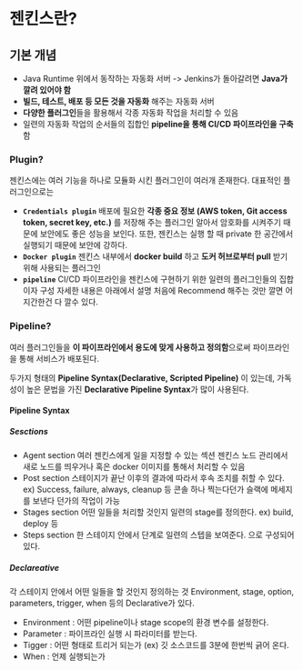 # 젠킨스란?

## 기본 개념
- Java Runtime 위에서 동작하는 자동화 서버
    -> Jenkins가 돌아갈려면 **Java가 깔려 있어야 함**
- **빌드, 테스트, 배포 등 모든 것을 자동화** 해주는 자동화 서버
- **다양한 플러그인**들을 활용해서 각종 자동화 작업을 처리할 수 있음
- 일련의 자동화 작업의 순서들의 집합인 **pipeline을 통해 CI/CD 파이프라인을 구축**함


### Plugin?
젠킨스에는 여러 기능을 하나로 모듈화 시킨 플러그인이 여러개 존재한다. 대표적인 플러그인으로는 
- **`Credentials plugin`**
    배포에 필요한 **각종 중요 정보 (AWS token, Git access token, secret key, etc.)** 를 저장해 주는 플러그인
    알아서 암호화를 시켜주기 때문에 보안에도 좋은 성능을 보인다.
    또한, 젠킨스는 실행 할 때 private 한 공간에서 실행되기 때문에 보안에 강하다.
- **`Docker plugin`**
    젠킨스 내부에서 **docker build** 하고 **도커 허브로부터 pull** 받기 위해 사용되는 플러그인
- **`pipeline`**
    CI/CD 파이프라인을 젠킨스에 구현하기 위한 일련의 플러그인들의 집합이자 구성
    자세한 내용은 아래에서 설명
처음에 Recommend 해주는 것만 깔면 어지간한건 다 깔수 있다.

### Pipeline?

여러 플러그인들을 **이 파이프라인에서 용도에 맞게 사용하고 정의함**으로써 파이프라인을 통해 서비스가 배포된다.

두가지 형태의 **Pipeline Syntax(Declarative, Scripted Pipeline)** 이 있는데, 가독성이 높은 문법을 가진 **Declarative Pipeline Syntax**가 많이 사용된다.

#### Pipeline Syntax
##### Sesctions
- Agent section
    여러 젠킨스에게 일을 지정할 수 있는 섹션
    젠킨스 노드 관리에서 새로 노드를 띄우거나 혹은 docker 이미지를 통해서 처리할 수 있음
- Post section
    스테이지가 끝난 이후의 결과에 따라서 후속 조치를 취할 수 있다.
    ex) Success, failure, always, cleanup 등
    콘솔 하나 찍는다던가 슬랙에 메세지를 보낸다 던가의 작업이 가능
- Stages section
    어떤 일들을 처리할 것인지 일련의 stage를 정의한다.
    ex) build, deploy 등
- Steps section
    한 스테이지 안에서 단계로 일련의 스텝을 보여준다.
으로 구성되어 있다.

##### Declareative
각 스테이지 안에서 어떤 일들을 할 것인지 정의하는 것
Environment, stage, option, parameters, trigger, when 등의 Declarative가 있다.

- Environment : 어떤 pipeline이나 stage scope의 환경 변수를 설정한다.
- Parameter : 파이프라인 실행 시 파라미터를 받는다.
- Tigger : 어떤 형태로 트리거 되는가 (ex) 깃 소스코드를 3분에 한번씩 긁어 온다. 
- When : 언제 실행되는가